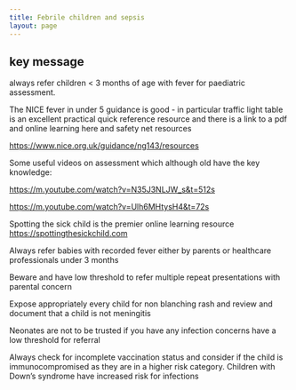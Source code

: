 ```yaml
---
title: Febrile children and sepsis
layout: page
---
```


## key message

always refer children < 3 months of age with fever for paediatric assessment.


The NICE fever in under 5 guidance is good - in particular traffic light table is an excellent practical quick reference resource and there is a link to a pdf and online learning here and safety net resources 

https://www.nice.org.uk/guidance/ng143/resources

Some useful videos on assessment which although old have the key knowledge: 

https://m.youtube.com/watch?v=N35J3NLJW_s&t=512s

https://m.youtube.com/watch?v=Ulh6MHtysH4&t=72s

Spotting the sick child is the premier online learning resource 
https://spottingthesickchild.com


Always refer babies with recorded fever either by parents or healthcare professionals under 3 months 

Beware and have low threshold to refer multiple repeat presentations with parental concern 

Expose appropriately every child for non blanching rash and review and document that a child is not meningitis

Neonates are not to be trusted if you have any infection concerns have a low threshold for referral

Always check for incomplete vaccination status and consider if the child is immunocompromised as they are in a higher risk category.  Children with Down’s syndrome have increased risk for infections